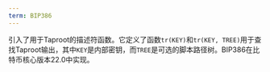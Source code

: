 ```yaml
---
term: BIP386
---
```


引入了用于Taproot的描述符函数。它定义了函数`tr(KEY)`和`tr(KEY, TREE)`用于查找Taproot输出，其中`KEY`是内部密钥，而`TREE`是可选的脚本路径树。BIP386在比特币核心版本22.0中实现。